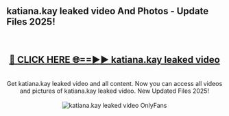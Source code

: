 <h2>katiana.kay leaked video And Photos - Update Files 2025!</h2>
<br>
<div align="center">
<h2><a href="https://linkcuts.com/hfmhzwbr" rel="nofollow">🔴 CLICK HERE 🌐==►► katiana.kay leaked video</a></h2>
<br>
Get katiana.kay leaked video and all content. Now you can access all videos and pictures of katiana.kay leaked video. New Updated Files 2025!
<br>
<br>
<a href="https://linkcuts.com/hfmhzwbr" rel="nofollow" data-target="animated-image.originalLink"><img src="https://i.ibb.co.com/WyWwxjT/player-gif2.gif" alt="katiana.kay leaked video OnlyFans" style="max-width: 100%; display: inline-block;" data-target="animated-image.originalImage"></a>
</div>
<br>
